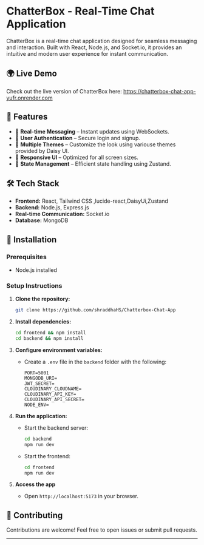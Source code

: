 # ChatterBox - Real-Time Chat Application

ChatterBox is a real-time chat application designed for seamless messaging and interaction. Built with React, Node.js, and Socket.io, it provides an intuitive and modern user experience for instant communication.

## 🌍 Live Demo
Check out the live version of ChatterBox here: https://chatterbox-chat-app-yufr.onrender.com

## 🚀 Features

- 🔹 **Real-time Messaging** – Instant updates using WebSockets.
- 🔹 **User Authentication** – Secure login and signup.
- 🔹 **Multiple Themes** – Customize the look using variouse themes provided by Daisy UI.
- 🔹 **Responsive UI** – Optimized for all screen sizes.
- 🔹 **State Management** – Efficient state handling using Zustand.

## 🛠️ Tech Stack

- **Frontend:** React, Tailwind CSS ,lucide-react,DaisyUi,Zustand
- **Backend:** Node.js, Express.js  
- **Real-time Communication:** Socket.io  
- **Database:** MongoDB  


## 🔧 Installation

### Prerequisites

- Node.js installed

### Setup Instructions

1. **Clone the repository:**
   ```bash
   git clone https://github.com/shraddhaHS/Chatterbox-Chat-App
   ```

2. **Install dependencies:**
   ```bash
   cd frontend && npm install  
   cd backend && npm install  
   ```

3. **Configure environment variables:**
   - Create a `.env` file in the `backend` folder with the following:
     ```
     PORT=5001
     MONGODB_URI=
     JWT_SECRET=
     CLOUDINARY_CLOUDNAME=
     CLOUDINARY_API_KEY=
     CLOUDINARY_API_SECRET=
     NODE_ENV=
     
     ```

4. **Run the application:**
   - Start the backend server:
     ```bash
     cd backend  
     npm run dev  
     ```  
   - Start the frontend:
     ```bash
     cd frontend 
     npm run dev  
     ```

5. **Access the app**
   - Open `http://localhost:5173` in your browser.

## 🤝 Contributing

Contributions are welcome! Feel free to open issues or submit pull requests.


---


